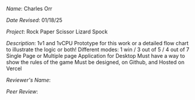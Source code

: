 *Name*: Charles Orr

*Date Revised*: 01/18/25

*Project*: Rock Paper Scissor Lizard Spock

*Description*:
 1v1 and 1vCPU
 Prototype for this work or a detailed flow chart to illustrate the logic or both!
 Different modes: 1 win / 3 out of 5 / 4 out of 7
 Single Page or Multiple page Application for Desktop
 Must have a way to show the rules of the game
 Must be designed, on Github, and Hosted on Vercel

*Reviewer's Name*: 

*Peer Review*: 
